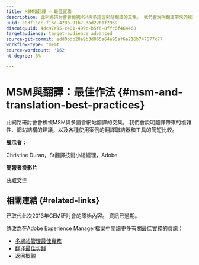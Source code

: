 ```yaml
---
title: MSM和翻譯 — 最佳實務
description: 此網路研討會會檢視MSM與多語言網站翻譯的交集。 我們會說明翻譯帶來的複雜性、網站結構的建議，以及各種使用案例的翻譯聯結器和工具的簡短比較。
uuid: e03f11cc-f16e-428b-91b7-dad22b1f2969
discoiquuid: 4dc97a95-c401-499c-b5f6-8ffc6f464468
targetaudience: target-audience advanced
source-git-commit: edd0bdb28a9b3d065a64a95af6a216b747577c77
workflow-type: tm+mt
source-wordcount: '162'
ht-degree: 3%

---
```


# MSM與翻譯：最佳作法 {#msm-and-translation-best-practices}

此網路研討會會檢視MSM與多語言網站翻譯的交集。 我們會說明翻譯帶來的複雜性、網站結構的建議，以及各種使用案例的翻譯聯結器和工具的簡短比較。

**展示者：**

Christine Duran，Sr翻譯技術小組經理，Adobe

**簡報者投影片**

[获取文件](assets/20130731-adobe-msm-and-translation-best-practices.pdf)

## 相關連結 {#related-links}

已取代此次2013年GEM研討會的原始內容。 資訊已過期。

請改為在Adobe Experience Manager檔案中閱讀更多有關最佳實務的資訊：

* [多網站管理最佳實務](https://docs.adobe.com/docs/en/aem/6-1/administer/sites/msm/msm-bp.html)
* [翻译最佳实践](https://docs.adobe.com/docs/en/aem/6-1/administer/sites/translation/tc-bp.html)
* [返回概觀](https://helpx.adobe.com/experience-manager/kt/eseminars/gems/aem-index.html)
